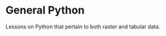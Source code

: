 # General Python

Lessons on Python that pertain to both raster and tabular data.

```{tableofcontents}
```
